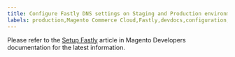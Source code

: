 ```yaml
---
title: Configure Fastly DNS settings on Staging and Production environments
labels: production,Magento Commerce Cloud,Fastly,devdocs,configuration,DNS,setup,Staging,how to
---
```


Please refer to the [Setup Fastly](https://devdocs.magento.com/cloud/cdn/configure-fastly.html) article in Magento Developers documentation for the latest information. 